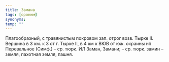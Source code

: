 ```yaml
---
title: Замана
tags: [ороним]
synonyms:
temp: ""
---
```


Платообразный, с травянистым покровом зап. отрог возв. Тырке II. Вершина в 3 км.
к З от г. Тырке II, в 4 км к ВЮВ от юж. окраины нп Перевальное (Симф.) – ср.
тюрк. ИЛ Заман, Замани; – ср. тюрк. замин – земля, пахотная земля, пашня.
